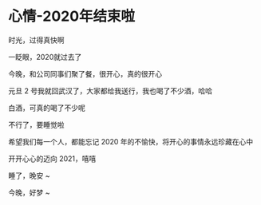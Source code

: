 # 心情-2020年结束啦

时光，过得真快啊

一眨眼，2020就过去了

今晚，和公司同事们聚了餐，很开心，真的很开心

元旦 2 号我就回武汉了，大家都给我送行，我也喝了不少酒，哈哈

白酒，可真的喝了不少呢

不行了，要睡觉啦

希望我们每一个人，都能忘记 2020 年的不愉快，将开心的事情永远珍藏在心中

开开心心的迈向 2021，嘻嘻

睡了，晚安 ~

今晚，好梦 ~
